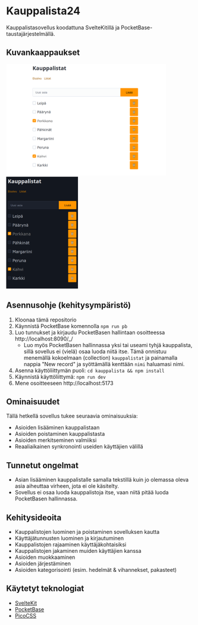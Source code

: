 # Kauppalista24

Kauppalistasovellus koodattuna SvelteKitillä ja
PocketBase-taustajärjestelmällä.

## Kuvankaappaukset

[<img src="./kuva1.png" height="300" alt="Kuva 1, Vaalea teema">](./kuva1.png)
[<img src="./kuva2.png" height="300" alt="Kuva 2, Tumma teema">](./kuva2.png)

## Asennusohje (kehitysympäristö)

1. Kloonaa tämä repositorio
2. Käynnistä PocketBase komennolla `npm run pb`
3. Luo tunnukset ja kirjaudu PocketBasen hallintaan osoitteessa
   http://localhost:8090/_/
    - Luo myös PocketBasen hallinnassa yksi tai useami tyhjä kauppalista, sillä
      sovellus ei (vielä) osaa luoda niitä itse. Tämä onnistuu menemällä
      kokoelmaan (collection) `kauppalistat` ja painamalla nappia "New record"
      ja syöttämällä kenttään `nimi` haluamasi nimi.
4. Asenna käyttöliittymän puoli: `cd kauppalista && npm install`
5. Käynnistä käyttöliittymä: `npm run dev`
6. Mene osoitteeseen http://localhost:5173


## Ominaisuudet

Tällä hetkellä sovellus tukee seuraavia ominaisuuksia:

* Asioiden lisääminen kauppalistaan
* Asioiden poistaminen kauppalistasta
* Asioiden merkitseminen valmiiksi
* Reaaliaikainen synkronointi useiden käyttäjien välillä

## Tunnetut ongelmat

* Asian lisääminen kauppalistalle samalla tekstillä kuin jo olemassa
  oleva asia aiheuttaa virheen, jota ei ole käsitelty.
* Sovellus ei osaa luoda kauppalistoja itse, vaan niitä pitää luoda
  PocketBasen hallinnassa.

## Kehitysideoita

* Kauppalistojen luominen ja poistaminen sovelluksen kautta
* Käyttäjätunnusten luominen ja kirjautuminen
* Kauppalistojen rajaaminen käyttäjäkohtaisiksi
* Kauppalistojen jakaminen muiden käyttäjien kanssa
* Asioiden muokkaaminen
* Asioiden järjestäminen
* Asioiden kategorisointi (esim. hedelmät & vihannekset, pakasteet)

## Käytetyt teknologiat

* [SvelteKit](https://kit.svelte.dev/)
* [PocketBase](https://pocketbase.io/)
* [PicoCSS](https://picocss.com/)
